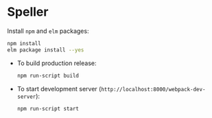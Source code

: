 Speller
=======

Install `npm` and `elm` packages:

```bash
npm install
elm package install --yes
```

* To build production release:

  ```bash
  npm run-script build
  ```

* To start development server (`http://localhost:8000/webpack-dev-server`):

  ```bash
  npm run-script start
  ```
